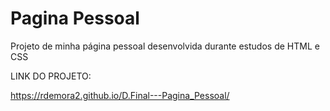 # Pagina Pessoal
Projeto de minha página pessoal desenvolvida durante estudos de HTML e CSS


LINK DO PROJETO:

https://rdemora2.github.io/D.Final---Pagina_Pessoal/
